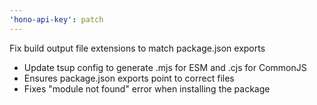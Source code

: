 ```yaml
---
'hono-api-key': patch
---
```


Fix build output file extensions to match package.json exports

- Update tsup config to generate .mjs for ESM and .cjs for CommonJS
- Ensures package.json exports point to correct files
- Fixes "module not found" error when installing the package
